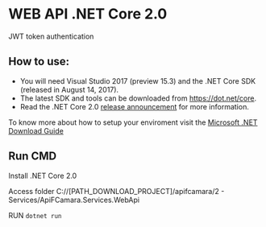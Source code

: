 # WEB API .NET Core 2.0

JWT token authentication

## How to use:
- You will need Visual Studio 2017 (preview 15.3) and the .NET Core SDK (released in August 14, 2017).
- The latest SDK and tools can be downloaded from https://dot.net/core. 
- Read the .NET Core 2.0 [release announcement](https://blogs.msdn.microsoft.com/dotnet/2017/08/14/announcing-net-core-2-0/) for more information.

To know more about how to setup your enviroment visit the [Microsoft .NET Download Guide](https://www.microsoft.com/net/download)

## Run CMD

Install .NET Core 2.0

Access folder C://[PATH_DOWNLOAD_PROJECT]/apifcamara/2 - Services/ApiFCamara.Services.WebApi

RUN `dotnet run`

